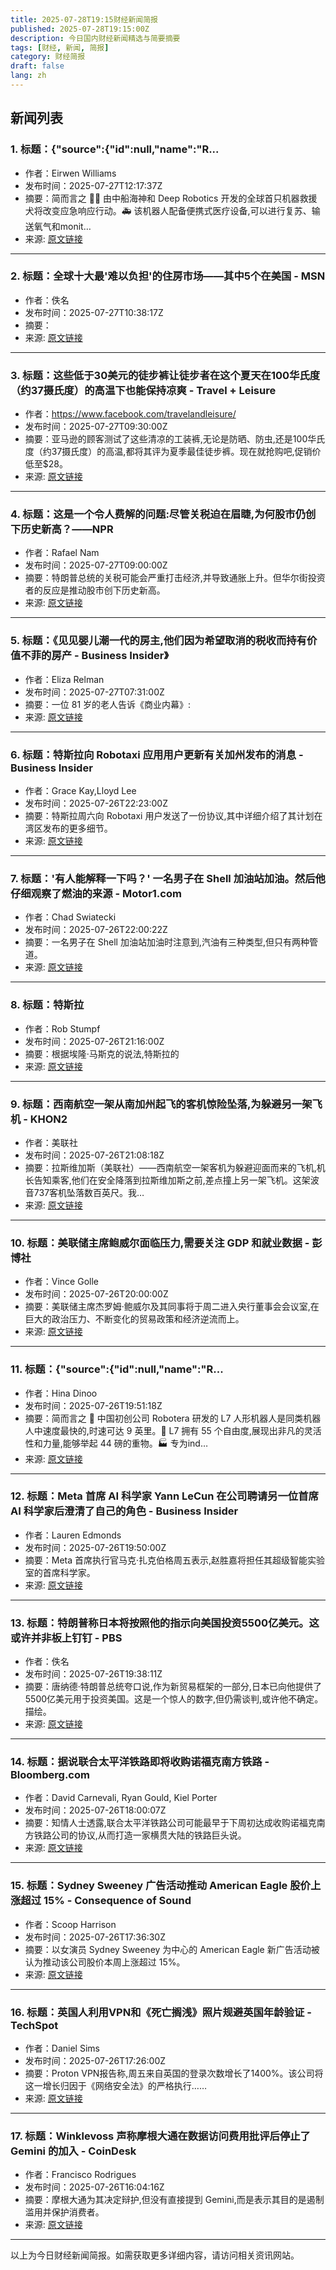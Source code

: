 ```yaml
---
title: 2025-07-28T19:15财经新闻简报
published: 2025-07-28T19:15:00Z
description: 今日国内财经新闻精选与简要摘要
tags: [财经, 新闻, 简报]
category: 财经简报
draft: false
lang: zh
---
```


## 新闻列表

### 1. 标题：{"source":{"id":null,"name":"R...
- 作者：Eirwen Williams
- 发布时间：2025-07-27T12:17:37Z
- 摘要：简而言之 🐕‍🦺 由中船海神和 Deep Robotics 开发的全球首只机器救援犬将改变应急响应行动。🚑 该机器人配备便携式医疗设备,可以进行复苏、输送氧气和monit…
- 来源: [原文链接](https://www.rudebaguette.com/en/2025/07/this-thing-pulled-me-from-the-rubble-chinas-first-robotic-rescue-dog-sparks-awe-and-fear-across-the-globe/)

---

### 2. 标题：全球十大最'难以负担'的住房市场——其中5个在美国 - MSN
- 作者：佚名
- 发布时间：2025-07-27T10:38:17Z
- 摘要：
- 来源: [原文链接](https://www.msn.com/en-us/money/realestate/the-10-most-impossibly-unaffordable-housing-markets-in-the-world-5-are-in-the-us/ar-AA1JiRv1)

---

### 3. 标题：这些低于30美元的徒步裤让徒步者在这个夏天在100华氏度（约37摄氏度）的高温下也能保持凉爽 - Travel + Leisure
- 作者：https://www.facebook.com/travelandleisure/
- 发布时间：2025-07-27T09:30:00Z
- 摘要：亚马逊的顾客测试了这些清凉的工装裤,无论是防晒、防虫,还是100华氏度（约37摄氏度）的高温,都将其评为夏季最佳徒步裤。现在就抢购吧,促销价低至$28。
- 来源: [原文链接](https://www.travelandleisure.com/toomett-summer-hiking-pants-sale-amazon-11778036)

---

### 4. 标题：这是一个令人费解的问题:尽管关税迫在眉睫,为何股市仍创下历史新高？——NPR
- 作者：Rafael Nam
- 发布时间：2025-07-27T09:00:00Z
- 摘要：特朗普总统的关税可能会严重打击经济,并导致通胀上升。但华尔街投资者的反应是推动股市创下历史新高。
- 来源: [原文链接](https://www.npr.org/2025/07/27/nx-s1-5476238/trump-stocks-market-economy-tariffs-businesses)

---

### 5. 标题：《见见婴儿潮一代的房主,他们因为希望取消的税收而持有价值不菲的房产 - Business Insider》
- 作者：Eliza Relman
- 发布时间：2025-07-27T07:31:00Z
- 摘要：一位 81 岁的老人告诉《商业内幕》:
- 来源: [原文链接](https://www.businessinsider.com/trump-wants-to-eliminate-capital-gains-tax-home-sales-boomers-2025-7)

---

### 6. 标题：特斯拉向 Robotaxi 应用用户更新有关加州发布的消息 - Business Insider
- 作者：Grace Kay,Lloyd Lee
- 发布时间：2025-07-26T22:23:00Z
- 摘要：特斯拉周六向 Robotaxi 用户发送了一份协议,其中详细介绍了其计划在湾区发布的更多细节。
- 来源: [原文链接](https://www.businessinsider.com/tesla-updates-robotaxi-app-users-about-california-launch-2025-7)

---

### 7. 标题：&#39;有人能解释一下吗？&#39; 一名男子在 Shell 加油站加油。然后他仔细观察了燃油的来源 - Motor1.com
- 作者：Chad Swiatecki
- 发布时间：2025-07-26T22:00:22Z
- 摘要：一名男子在 Shell 加油站加油时注意到,汽油有三种类型,但只有两种管道。
- 来源: [原文链接](https://www.motor1.com/news/766977/shell-gasoline-3-types-2-pipes/)

---

### 8. 标题：特斯拉
- 作者：Rob Stumpf
- 发布时间：2025-07-26T21:16:00Z
- 摘要：根据埃隆·马斯克的说法,特斯拉的
- 来源: [原文链接](https://insideevs.com/news/767082/tesla-model-y-affordable-spotted/)

---

### 9. 标题：西南航空一架从南加州起飞的客机惊险坠落,为躲避另一架飞机 - KHON2
- 作者：美联社
- 发布时间：2025-07-26T21:08:18Z
- 摘要：拉斯维加斯（美联社）——西南航空一架客机为躲避迎面而来的飞机,机长告知乘客,他们在安全降落到拉斯维加斯之前,差点撞上另一架飞机。这架波音737客机坠落数百英尺。我…
- 来源: [原文链接](https://www.khon2.com/news/national/ap-us-news/ap-shocking-plunge-by-southwest-flight-departing-la-was-to-avoid-another-aircraft/)

---

### 10. 标题：美联储主席鲍威尔面临压力,需要关注 GDP 和就业数据 - 彭博社
- 作者：Vince Golle
- 发布时间：2025-07-26T20:00:00Z
- 摘要：美联储主席杰罗姆·鲍威尔及其同事将于周二进入央行董事会会议室,在巨大的政治压力、不断变化的贸易政策和经济逆流而上。
- 来源: [原文链接](https://www.bloomberg.com/news/articles/2025-07-26/pressure-mounts-on-fed-chief-powell-in-tee-up-to-gdp-jobs-data)

---

### 11. 标题：{"source":{"id":null,"name":"R...
- 作者：Hina Dinoo
- 发布时间：2025-07-26T19:51:18Z
- 摘要：简而言之 🚀 中国初创公司 Robotera 研发的 L7 人形机器人是同类机器人中速度最快的,时速可达 9 英里。💪 L7 拥有 55 个自由度,展现出非凡的灵活性和力量,能够举起 44 磅的重物。🏭 专为ind…
- 来源: [原文链接](https://www.rudebaguette.com/en/2025/07/next-time-itll-chase-you-chinas-l7-humanoid-hits-9-mph-and-sparks-global-alarm-over-rise-of-autonomous-speed-machines/)

---

### 12. 标题：Meta 首席 AI 科学家 Yann LeCun 在公司聘请另一位首席 AI 科学家后澄清了自己的角色 - Business Insider
- 作者：Lauren Edmonds
- 发布时间：2025-07-26T19:50:00Z
- 摘要：Meta 首席执行官马克·扎克伯格周五表示,赵胜嘉将担任其超级智能实验室的首席科学家。
- 来源: [原文链接](https://www.businessinsider.com/yann-lecun-meta-chief-ai-scientist-shengjia-zhao-fair-superintelligence-2025-7)

---

### 13. 标题：特朗普称日本将按照他的指示向美国投资5500亿美元。这或许并非板上钉钉 - PBS
- 作者：佚名
- 发布时间：2025-07-26T19:38:11Z
- 摘要：唐纳德·特朗普总统夸口说,作为新贸易框架的一部分,日本已向他提供了5500亿美元用于投资美国。这是一个惊人的数字,但仍需谈判,或许他不确定。描绘。
- 来源: [原文链接](https://www.pbs.org/newshour/politics/trump-says-japan-is-investing-550b-in-the-us-at-his-direction-it-may-not-be-a-sure-thing)

---

### 14. 标题：据说联合太平洋铁路即将收购诺福克南方铁路 - Bloomberg.com
- 作者：David Carnevali, Ryan Gould, Kiel Porter
- 发布时间：2025-07-26T18:00:07Z
- 摘要：知情人士透露,联合太平洋铁路公司可能最早于下周初达成收购诺福克南方铁路公司的协议,从而打造一家横贯大陆的铁路巨头说。
- 来源: [原文链接](https://www.bloomberg.com/news/articles/2025-07-26/union-pacific-is-said-to-near-deal-for-norfolk-southern)

---

### 15. 标题：Sydney Sweeney 广告活动推动 American Eagle 股价上涨超过 15% - Consequence of Sound
- 作者：Scoop Harrison
- 发布时间：2025-07-26T17:36:30Z
- 摘要：以女演员 Sydney Sweeney 为中心的 American Eagle 新广告活动被认为推动该公司股价本周上涨超过 15%。
- 来源: [原文链接](https://consequence.net/2025/07/sydney-sweeney-american-eagle/)

---

### 16. 标题：英国人利用VPN和《死亡搁浅》照片规避英国年龄验证 - TechSpot
- 作者：Daniel Sims
- 发布时间：2025-07-26T17:26:00Z
- 摘要：Proton VPN报告称,周五来自英国的登录次数增长了1400%。该公司将这一增长归因于《网络安全法》的严格执行……
- 来源: [原文链接](https://www.techspot.com/news/108819-brits-circumventing-uk-age-verification-vpns-death-stranding.html)

---

### 17. 标题：Winklevoss 声称摩根大通在数据访问费用批评后停止了 Gemini 的加入 - CoinDesk
- 作者：Francisco Rodrigues
- 发布时间：2025-07-26T16:04:16Z
- 摘要：摩根大通为其决定辩护,但没有直接提到 Gemini,而是表示其目的是遏制滥用并保护消费者。
- 来源: [原文链接](https://www.coindesk.com/business/2025/07/26/winklevoss-claims-jpmorgan-halted-gemini-onboarding-after-data-access-fees-criticism)

---


以上为今日财经新闻简报。如需获取更多详细内容，请访问相关资讯网站。